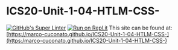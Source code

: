 # ICS20-Unit-1-04-HTLM-CSS-

[![GitHub's Super Linter](https://github.com/marco-cuconato/ICS20-Unit-1-04-HTLM-CSS-/workflows/GitHub's%20Super%20Linter/badge.svg)](https://github.com/marco-cuconato/ICS20-Unit-1-04-HTLM-CSS-/actions)
[![Run on Repl.it](https://repl.it/badge/github/marco-cuconato/ICS20-Unit-1-04-HTLM-CSS-/)](https://repl.it/github/marco-cuconato/ICS20-Unit-1-04-HTLM-CSS-/)
This site can be found at: [https://marco-cuconato.github.io/ICS20-Unit-1-04-HTLM-CSS-](https:/marco-cuconato.github.io/ICS20-Unit-1-04-HTLM-CSS-)
